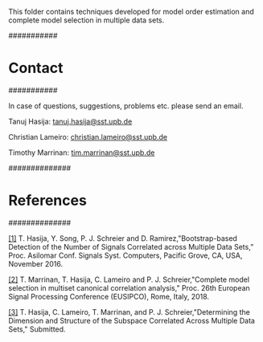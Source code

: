 This folder contains techniques developed for model order estimation and complete model selection in multiple data sets.


###########
# Contact #
###########

In case of questions, suggestions, problems etc. please send an email.

Tanuj Hasija:
tanuj.hasija@sst.upb.de

Christian Lameiro:
christian.lameiro@sst.upb.de

Timothy Marrinan:
tim.marrinan@sst.upb.de

##############
# References #
##############

[[1]](Bootstrap/) T. Hasija, Y. Song, P. J. Schreier and D. Ramirez,"Bootstrap-based Detection of the Number of Signals Correlated across Multiple Data Sets,” Proc. Asilomar Conf. Signals Syst. Computers, Pacific Grove, CA, USA, November 2016.

[[2]](Complete-Model-Selection/) T. Marrinan, T. Hasija, C. Lameiro and P. J. Schreier,"Complete model selection in multiset canonical correlation analysis," Proc. 26th European Signal Processing Conference (EUSIPCO), Rome, Italy, 2018.

[[3]](Complete-Model-Selection-Eigenvalue-Eigenvector-Test-Technique/) T. Hasija, C. Lameiro, T. Marrinan, and P. J. Schreier,"Determining the Dimension and Structure of the Subspace Correlated Across Multiple Data Sets," Submitted.

